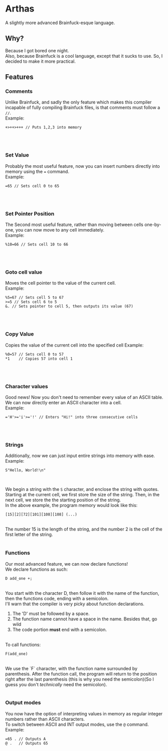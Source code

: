 # Arthas
A slightly more advanced Brainfuck-esque language.

## Why?

Because I got bored one night.<br>
Also, because Brainfuck is a cool language, except that it sucks to use. So, I decided to make it more practical.

## Features

### Comments
Unlike Brainfuck, and sadly the only feature which makes this compiler incapable of fully compiling Brainfuck files, is that
comments must follow a `//`.<br>
Example:<br>
```
+>++>+++ // Puts 1,2,3 into memory
```
<br><br>


### Set Value
Probably the most useful feature, now you can insert numbers directly into memory using the `=` command.<br>
Example:<br>
```
=65 // Sets cell 0 to 65
```
<br><br>


### Set Pointer Position
The Second most useful feature, rather than moving between cells one-by-one, you can now move to any cell immediately.<br>
Example:<br>
```
%10=66 // Sets cell 10 to 66
```
<br><br>


### Goto cell value
Moves the cell pointer to the value of the current cell.<br>
Example:<br>
```
%5=67 // Sets cell 5 to 67
>=5 // Sets cell 6 to 5
&. // Sets pointer to cell 5, then outputs its value (67)
```
<br><br>


### Copy Value
Copies the value of the current cell into the specified cell
Example:<br>
```
%0=57 // Sets cell 0 to 57
*1    // Copies 57 into cell 1
```
<br><br>


### Character values
Good news! Now you don't need to remember every value of an ASCII table. We can now directly enter an ASCII character into a cell.<br>
Example:<br>
```
='H'>='i'>='!' // Enters "Hi!" into three consecutive cells
```
<br><br>


### Strings
Additionally, now we can just input entire strings into memory with ease.<br>
Example:<br>
```
S"Hello, World!\n"
```
<br>

We begin a string with the `S` character, and enclose the string with quotes.<br>
Starting at the current cell, we first store the size of the string. Then, in the next cell, we store the the starting position of the string.<br>
In the above example, the program memory would look like this:<br>
```
[15][2][72][101][108][108] (...)
```
<br>
The number 15 is the length of the string, and the number 2 is the cell of the first letter of the string.<br>
<br>


### Functions
Our most advanced feature, we can now declare functions!<br>
We declare functions as such:<br>
```
D add_one +;
```
<br>
You start with the character D, then follow it with the name of the function, then the functions code, ending with a semicolon.<br>
I'll warn that the compiler is very picky about function declarations.
<ol>
    <li> The 'D' must be followed by a space. </li>
    <li> The function name cannot have a space in the name. Besides that, go wild </li>
    <li> The code portion <b>must</b> end with a semicolon. </li>
</ol><br>
To call functions:<br>

```
F(add_one)
```
<br>
We use the `F` character, with the function name surrounded by parenthesis. After the function call, the program will return
to the position right after the last parenthesis (this is why you need the semicolon)(So I guess you don't <i>technically</i> need the semicolon).<br>
<br>


### Output modes
You now have the option of interpreting values in memory as regular integer numbers rather than ASCII characters.<br>
To switch between ASCII and INT output modes, use the `@` command.<br>
Example:<br>
```
=65 . // Outputs A
@ .   // Outputs 65
```
